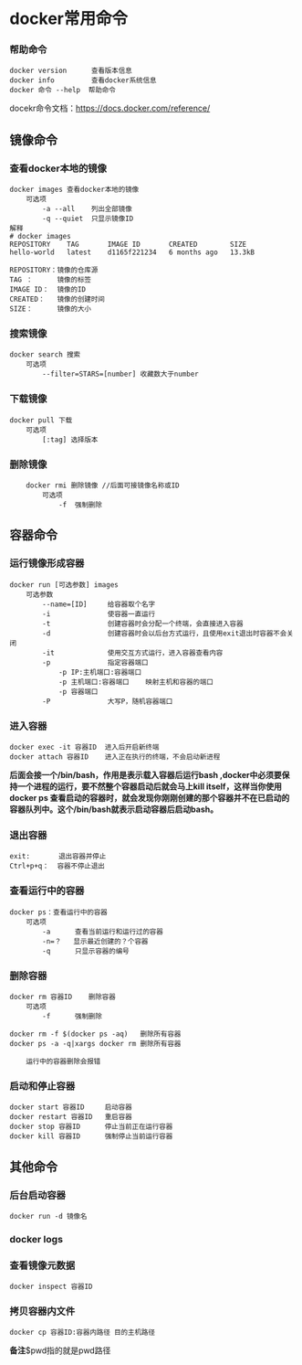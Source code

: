 # docker常用命令

### 帮助命令
    docker version      查看版本信息
    docker info         查看docker系统信息
    docker 命令 --help  帮助命令

docekr命令文档：https://docs.docker.com/reference/



## 镜像命令
### 查看docker本地的镜像
    docker images 查看docker本地的镜像
        可选项
            -a --all    列出全部镜像
            -q --quiet  只显示镜像ID
    解释
    # docker images
    REPOSITORY    TAG       IMAGE ID       CREATED        SIZE
    hello-world   latest    d1165f221234   6 months ago   13.3kB

    REPOSITORY：镜像的仓库源
    TAG ：      镜像的标签
    IMAGE ID：  镜像的ID
    CREATED：   镜像的创建时间
    SIZE：      镜像的大小

### 搜索镜像
    docker search 搜索
        可选项
            --filter=STARS=[number] 收藏数大于number

### 下载镜像 
    docker pull 下载
        可选项
            [:tag] 选择版本

### 删除镜像 
        docker rmi 删除镜像 //后面可接镜像名称或ID
            可选项
                -f  强制删除

## 容器命令
### 运行镜像形成容器
    docker run [可选参数] images
        可选参数
            --name=[ID]     给容器取个名字 
            -i              使容器一直运行
            -t              创建容器时会分配一个终端，会直接进入容器
            -d              创建容器时会以后台方式运行，且使用exit退出时容器不会关闭
            -it             使用交互方式运行，进入容器查看内容         
            -p              指定容器端口
                -p IP:主机端口:容器端口
                -p 主机端口:容器端口    映射主机和容器的端口
                -p 容器端口
            -P              大写P，随机容器端口

### 进入容器 
    docker exec -it 容器ID  进入后开启新终端
    docker attach 容器ID    进入正在执行的终端，不会启动新进程

**后面会接一个/bin/bash，作用是表示载入容器后运行bash ,docker中必须要保持一个进程的运行，要不然整个容器启动后就会马上kill itself，这样当你使用docker ps 查看启动的容器时，就会发现你刚刚创建的那个容器并不在已启动的容器队列中。这个/bin/bash就表示启动容器后启动bash。**

### 退出容器
    exit:       退出容器并停止
    Ctrl+p+q：  容器不停止退出

### 查看运行中的容器
    docker ps：查看运行中的容器
        可选项
            -a      查看当前运行和运行过的容器
            -n=？   显示最近创建的？个容器     
            -q      只显示容器的编号  

### 删除容器
    docker rm 容器ID    删除容器
        可选项
            -f      强制删除

    docker rm -f $(docker ps -aq)   删除所有容器
    docker ps -a -q|xargs docker rm 删除所有容器

        运行中的容器删除会报错

### 启动和停止容器
    docker start 容器ID     启动容器
    docker restart 容器ID   重启容器
    docker stop 容器ID      停止当前正在运行容器
    docker kill 容器ID      强制停止当前运行容器




## 其他命令
### 后台启动容器
    docker run -d 镜像名

### docker logs

### 查看镜像元数据
    docker inspect 容器ID

### 拷贝容器内文件
    docker cp 容器ID:容器内路径 目的主机路径



**备注**$pwd指的就是pwd路径